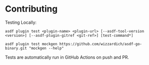 # Contributing

Testing Locally:

```shell
asdf plugin test <plugin-name> <plugin-url> [--asdf-tool-version <version>] [--asdf-plugin-gitref <git-ref>] [test-command*]

asdf plugin test mockgen https://github.com/wizzardich/asdf-go-binary.git "mockgen --help"
```

Tests are automatically run in GitHub Actions on push and PR.
